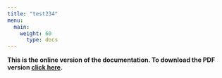 ```yaml
---
title: "test234"
menu:
  main:
    weight: 60
      type: docs
---
```


**This is the online version of the documentation. To download the PDF version
[click here](/usermanual/allpix-manual-latest.pdf).**

